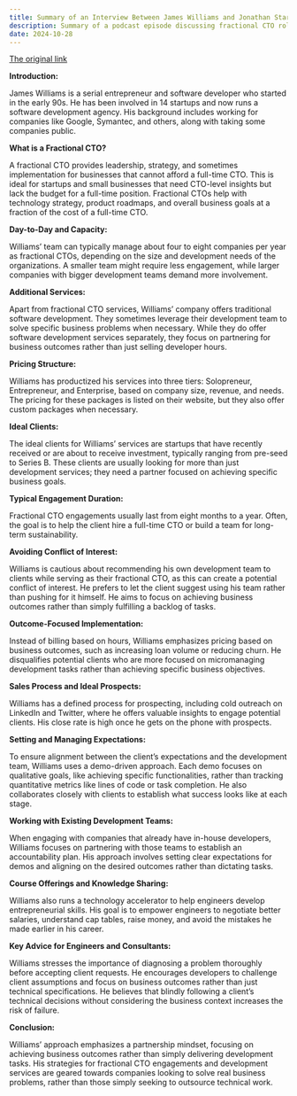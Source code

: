 ```yaml
---
title: Summary of an Interview Between James Williams and Jonathan Stark
description: Summary of a podcast episode discussing fractional CTO roles
date: 2024-10-28
---
```

[The original link](https://www.youtube.com/watch?v=L3O4h1JN0Sw)

**Introduction:**

James Williams is a serial entrepreneur and software developer who started in the early 90s. He has been involved in 14 startups and now runs a software development agency. His background includes working for companies like Google, Symantec, and others, along with taking some companies public.

**What is a Fractional CTO?**

A fractional CTO provides leadership, strategy, and sometimes implementation for businesses that cannot afford a full-time CTO. This is ideal for startups and small businesses that need CTO-level insights but lack the budget for a full-time position. Fractional CTOs help with technology strategy, product roadmaps, and overall business goals at a fraction of the cost of a full-time CTO.

**Day-to-Day and Capacity:**

Williams’ team can typically manage about four to eight companies per year as fractional CTOs, depending on the size and development needs of the organizations. A smaller team might require less engagement, while larger companies with bigger development teams demand more involvement.

**Additional Services:**

Apart from fractional CTO services, Williams’ company offers traditional software development. They sometimes leverage their development team to solve specific business problems when necessary. While they do offer software development services separately, they focus on partnering for business outcomes rather than just selling developer hours.

**Pricing Structure:**

Williams has productized his services into three tiers: Solopreneur, Entrepreneur, and Enterprise, based on company size, revenue, and needs. The pricing for these packages is listed on their website, but they also offer custom packages when necessary.

**Ideal Clients:**

The ideal clients for Williams’ services are startups that have recently received or are about to receive investment, typically ranging from pre-seed to Series B. These clients are usually looking for more than just development services; they need a partner focused on achieving specific business goals.

**Typical Engagement Duration:**

Fractional CTO engagements usually last from eight months to a year. Often, the goal is to help the client hire a full-time CTO or build a team for long-term sustainability.

**Avoiding Conflict of Interest:**

Williams is cautious about recommending his own development team to clients while serving as their fractional CTO, as this can create a potential conflict of interest. He prefers to let the client suggest using his team rather than pushing for it himself. He aims to focus on achieving business outcomes rather than simply fulfilling a backlog of tasks.

**Outcome-Focused Implementation:**

Instead of billing based on hours, Williams emphasizes pricing based on business outcomes, such as increasing loan volume or reducing churn. He disqualifies potential clients who are more focused on micromanaging development tasks rather than achieving specific business objectives.

**Sales Process and Ideal Prospects:**

Williams has a defined process for prospecting, including cold outreach on LinkedIn and Twitter, where he offers valuable insights to engage potential clients. His close rate is high once he gets on the phone with prospects.

**Setting and Managing Expectations:**

To ensure alignment between the client’s expectations and the development team, Williams uses a demo-driven approach. Each demo focuses on qualitative goals, like achieving specific functionalities, rather than tracking quantitative metrics like lines of code or task completion. He also collaborates closely with clients to establish what success looks like at each stage.

**Working with Existing Development Teams:**

When engaging with companies that already have in-house developers, Williams focuses on partnering with those teams to establish an accountability plan. His approach involves setting clear expectations for demos and aligning on the desired outcomes rather than dictating tasks.

**Course Offerings and Knowledge Sharing:**

Williams also runs a technology accelerator to help engineers develop entrepreneurial skills. His goal is to empower engineers to negotiate better salaries, understand cap tables, raise money, and avoid the mistakes he made earlier in his career.

**Key Advice for Engineers and Consultants:**

Williams stresses the importance of diagnosing a problem thoroughly before accepting client requests. He encourages developers to challenge client assumptions and focus on business outcomes rather than just technical specifications. He believes that blindly following a client’s technical decisions without considering the business context increases the risk of failure.

**Conclusion:**

Williams’ approach emphasizes a partnership mindset, focusing on achieving business outcomes rather than simply delivering development tasks. His strategies for fractional CTO engagements and development services are geared towards companies looking to solve real business problems, rather than those simply seeking to outsource technical work.
